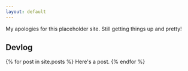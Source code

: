 ```yaml
---
layout: default
---
```

My apologies for this placeholder site. Still getting things up and pretty!
## Devlog
{% for post in site.posts %}
Here's a post.
{% endfor %}

